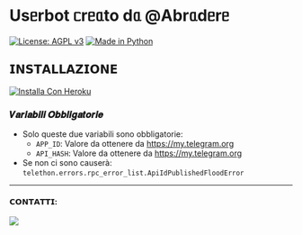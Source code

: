 # Usᥱrbot ᥴrᥱᥲto dᥲ @Abrᥲdᥱrᥱ


[![License: AGPL v3](https://img.shields.io/badge/License-AGPL%20v3-green.svg)](https://www.gnu.org/licenses/agpl-3.0)
[![Made in Python](https://img.shields.io/badge/Made%20in-python-red.svg)](https://www.python.org/)

## 𝗜𝗡𝗦𝗧𝗔𝗟𝗟𝗔𝗭𝗜𝗢𝗡𝗘

[![Installa Con Heroku](https://www.herokucdn.com/deploy/button.svg)](https://heroku.com/deploy)

### 𝑽𝒂𝒓𝒊𝒂𝒃𝒊𝒍𝒊 𝑶𝒃𝒃𝒍𝒊𝒈𝒂𝒕𝒐𝒓𝒊𝒆

- Solo queste due variabili sono obbligatorie:
  - `APP_ID`: Valore da ottenere da <https://my.telegram.org>
  - `API_HASH`: Valore da ottenere da <https://my.telegram.org>
- Se non ci sono causerà: `telethon.errors.rpc_error_list.ApiIdPublishedFloodError`

***

#### 𝗖𝗢𝗡𝗧𝗔𝗧𝗧𝗜:

<a href="https://t.me/bambineditiktok"><img src="https://img.shields.io/badge/Join-Telegram%20Group-blue.svg?logo=telegram"></a>
